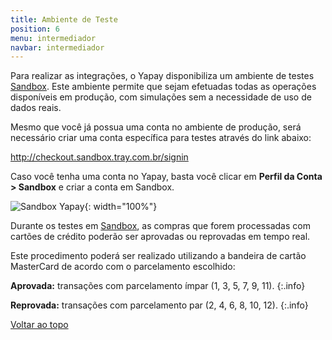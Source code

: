 ```yaml
---
title: Ambiente de Teste
position: 6
menu: intermediador
navbar: intermediador
---
```


Para realizar as integrações, o Yapay disponibiliza um ambiente de testes <a href="http://checkout.sandbox.tray.com.br/signin" target="_blank" class="linkPadraoVerde">Sandbox</a>. Este ambiente permite que sejam efetuadas todas as operações disponíveis em produção, com simulações sem a necessidade de uso de dados reais.

Mesmo que você já possua uma conta no ambiente de produção, será necessário criar uma conta específica para testes através do link abaixo:


<a href="http://checkout.sandbox.tray.com.br/signin" target="_blank" class="linkPadraoVerde">http://checkout.sandbox.tray.com.br/signin</a>

Caso você tenha uma conta no Yapay, basta você clicar em **Perfil da Conta > Sandbox** e criar a conta em Sandbox.

![Sandbox Yapay](/images/intermediador/conteudo/Sandbox-TrayCheckout.png "Sandbox Yapay"){: width="100%"}


Durante os testes em <a href="http://checkout.sandbox.tray.com.br/signin" target="_blank" class="linkPadraoVerde">Sandbox</a>, as compras que forem processadas com cartões de crédito poderão ser aprovadas ou reprovadas em tempo real. 

Este procedimento poderá ser realizado utilizando a bandeira de cartão MasterCard de acordo com o parcelamento escolhido: 

**Aprovada:** transações com parcelamento ímpar (1, 3, 5, 7, 9, 11). 
{:.info}

**Reprovada:** transações com parcelamento par (2, 4, 6, 8, 10, 12).
{:.info}


<div class="voltar-ao-topo"><a href="#"><i class="fa fa-arrow-up" aria-hidden="true"></i>Voltar ao topo</a></div>